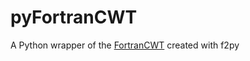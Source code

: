 # pyFortranCWT
A Python wrapper of the [FortranCWT](https://github.com/WangYun1995/FortranCWT) created with f2py
